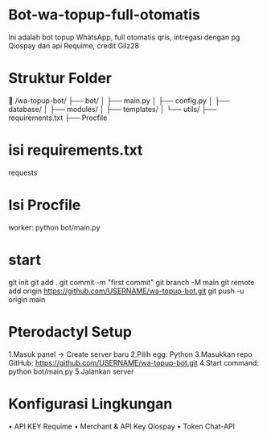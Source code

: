 # Bot-wa-topup-full-otomatis
Ini adalah bot topup WhatsApp, full otomatis qris, intregasi dengan pg Qiospay dan api Requime, credit Gilz28

# Struktur Folder
📁 /wa-topup-bot/
├── bot/
│   ├── main.py
│   ├── config.py
│   ├── database/
│   ├── modules/
│   ├── templates/
│   └── utils/
├── requirements.txt
├── Procfile

# isi requirements.txt
requests

# Isi Procfile
worker: python bot/main.py

# start
git init
git add .
git commit -m "first commit"
git branch -M main
git remote add origin https://github.com/USERNAME/wa-topup-bot.git
git push -u origin main

# Pterodactyl Setup
1.Masuk panel → Create server baru
2.Pilih egg: Python
3.Masukkan repo GitHub: https://github.com/USERNAME/wa-topup-bot.git
4.Start command: python bot/main.py
5.Jalankan server

# Konfigurasi Lingkungan
• API KEY Requime
• Merchant & API Key Qiospay
• Token Chat-API
